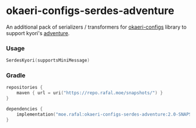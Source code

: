 # okaeri-configs-serdes-adventure
An additional pack of serializers / transformers for [okaeri-configs](https://github.com/OkaeriPoland/okaeri-configs) library to support kyori's [adventure](https://github.com/KyoriPowered/adventure).

### Usage

```kotlin
SerdesKyori(supportsMiniMessage)
```

### Gradle
```kotlin
repositories {
    maven { url = uri("https://repo.rafal.moe/snapshots/") }
}

dependencies {
    implementation("moe.rafal:okaeri-configs-serdes-adventure:2.0-SNAPSHOT")
}
```